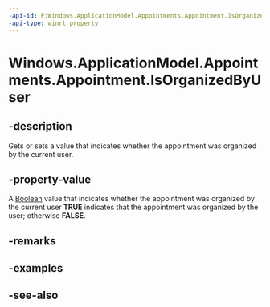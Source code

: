 ----api-id: P:Windows.ApplicationModel.Appointments.Appointment.IsOrganizedByUser
-api-type: winrt property
---<!-- Property syntaxpublic bool IsOrganizedByUser { get;  set; }--># Windows.ApplicationModel.Appointments.Appointment.IsOrganizedByUser## -descriptionGets or sets a value that indicates whether the appointment was organized by the current user.## -property-valueA [Boolean](https://msdn.microsoft.com/library/system.boolean.aspx) value that indicates whether the appointment was organized by the current user **TRUE** indicates that the appointment was organized by the user; otherwise **FALSE**.## -remarks## -examples## -see-also